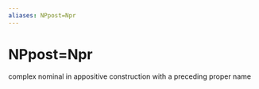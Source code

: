 ```yaml
---
aliases: NPpost=Npr
---
```

# NPpost=Npr

complex nominal in appositive construction with a preceding proper name